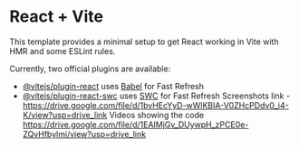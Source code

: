 # React + Vite

This template provides a minimal setup to get React working in Vite with HMR and some ESLint rules.

Currently, two official plugins are available:

- [@vitejs/plugin-react](https://github.com/vitejs/vite-plugin-react/blob/main/packages/plugin-react/README.md) uses [Babel](https://babeljs.io/) for Fast Refresh
- [@vitejs/plugin-react-swc](https://github.com/vitejs/vite-plugin-react-swc) uses [SWC](https://swc.rs/) for Fast Refresh
Screenshots link - https://drive.google.com/file/d/1bvHEcYyD-wWlKBIA-V0ZHcPDdv0_i4-K/view?usp=drive_link
Videos showing the code https://drive.google.com/file/d/1EAIMjGv_DUywpH_zPCE0e-ZQyHfbylmi/view?usp=drive_link
